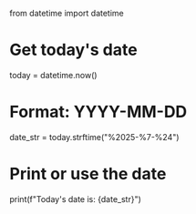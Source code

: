 from datetime import datetime

# Get today's date
today = datetime.now()

# Format: YYYY-MM-DD
date_str = today.strftime("%2025-%7-%24")

# Print or use the date
print(f"Today's date is: {date_str}")